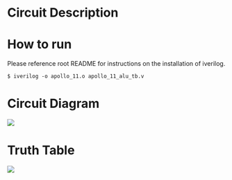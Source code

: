 # Circuit Description

# How to run
Please reference root README for instructions on the
installation of iverilog.

`$ iverilog -o apollo_11.o apollo_11_alu_tb.v`

# Circuit Diagram
![](2X1.png)

# Truth Table
![](2x1truth_table.png)
